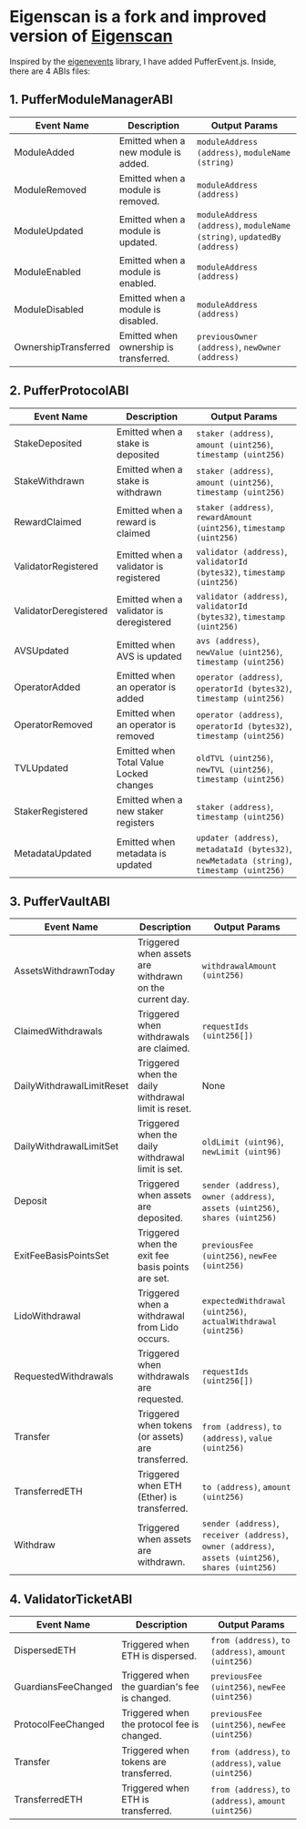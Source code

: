 # Eigenscan is a fork and improved version of [Eigenscan](https://eigenscan.org)

Inspired by the [eigenevents](https://github.com/gowthamsundaresan/eigenevents) library, I have added PufferEvent.js. Inside, there are 4 ABIs files: 

## 1. PufferModuleManagerABI

| Event Name            | Description                                  | Output Params                                                   |
|-----------------------|----------------------------------------------|-----------------------------------------------------------------|
| ModuleAdded           | Emitted when a new module is added.          | `moduleAddress (address)`, `moduleName (string)`                |
| ModuleRemoved         | Emitted when a module is removed.            | `moduleAddress (address)`                                       |
| ModuleUpdated         | Emitted when a module is updated.            | `moduleAddress (address)`, `moduleName (string)`, `updatedBy (address)` |
| ModuleEnabled         | Emitted when a module is enabled.            | `moduleAddress (address)`                                       |
| ModuleDisabled        | Emitted when a module is disabled.           | `moduleAddress (address)`                                       |
| OwnershipTransferred  | Emitted when ownership is transferred.       | `previousOwner (address)`, `newOwner (address)`                 |

## 2. PufferProtocolABI 

| Event Name            | Description                             | Output Params                                                   |
|-----------------------|-----------------------------------------|-----------------------------------------------------------------|
| StakeDeposited        | Emitted when a stake is deposited       | `staker (address)`, `amount (uint256)`, `timestamp (uint256)`   |
| StakeWithdrawn        | Emitted when a stake is withdrawn       | `staker (address)`, `amount (uint256)`, `timestamp (uint256)`   |
| RewardClaimed         | Emitted when a reward is claimed        | `staker (address)`, `rewardAmount (uint256)`, `timestamp (uint256)` |
| ValidatorRegistered   | Emitted when a validator is registered  | `validator (address)`, `validatorId (bytes32)`, `timestamp (uint256)` |
| ValidatorDeregistered | Emitted when a validator is deregistered| `validator (address)`, `validatorId (bytes32)`, `timestamp (uint256)` |
| AVSUpdated            | Emitted when AVS is updated             | `avs (address)`, `newValue (uint256)`, `timestamp (uint256)`    |
| OperatorAdded         | Emitted when an operator is added       | `operator (address)`, `operatorId (bytes32)`, `timestamp (uint256)` |
| OperatorRemoved       | Emitted when an operator is removed     | `operator (address)`, `operatorId (bytes32)`, `timestamp (uint256)` |
| TVLUpdated            | Emitted when Total Value Locked changes | `oldTVL (uint256)`, `newTVL (uint256)`, `timestamp (uint256)`   |
| StakerRegistered      | Emitted when a new staker registers     | `staker (address)`, `timestamp (uint256)`                       |
| MetadataUpdated       | Emitted when metadata is updated        | `updater (address)`, `metadataId (bytes32)`, `newMetadata (string)`, `timestamp (uint256)` |

## 3. PufferVaultABI

| Event Name                  | Description                                            | Output Params                                                   |
|-----------------------------|--------------------------------------------------------|-----------------------------------------------------------------|
| AssetsWithdrawnToday        | Triggered when assets are withdrawn on the current day.| `withdrawalAmount (uint256)`                                    |
| ClaimedWithdrawals          | Triggered when withdrawals are claimed.                | `requestIds (uint256[])`                                        |
| DailyWithdrawalLimitReset   | Triggered when the daily withdrawal limit is reset.    | None                                                            |
| DailyWithdrawalLimitSet     | Triggered when the daily withdrawal limit is set.      | `oldLimit (uint96)`, `newLimit (uint96)`                        |
| Deposit                     | Triggered when assets are deposited.                   | `sender (address)`, `owner (address)`, `assets (uint256)`, `shares (uint256)` |
| ExitFeeBasisPointsSet       | Triggered when the exit fee basis points are set.      | `previousFee (uint256)`, `newFee (uint256)`                     |
| LidoWithdrawal              | Triggered when a withdrawal from Lido occurs.          | `expectedWithdrawal (uint256)`, `actualWithdrawal (uint256)`    |
| RequestedWithdrawals        | Triggered when withdrawals are requested.              | `requestIds (uint256[])`                                        |
| Transfer                    | Triggered when tokens (or assets) are transferred.     | `from (address)`, `to (address)`, `value (uint256)`             |
| TransferredETH              | Triggered when ETH (Ether) is transferred.             | `to (address)`, `amount (uint256)`                              |
| Withdraw                    | Triggered when assets are withdrawn.                   | `sender (address)`, `receiver (address)`, `owner (address)`, `assets (uint256)`, `shares (uint256)` |

## 4. ValidatorTicketABI

| Event Name            | Description                                      | Output Params                                                   |
|-----------------------|--------------------------------------------------|-----------------------------------------------------------------|
| DispersedETH          | Triggered when ETH is dispersed.                 | `from (address)`, `to (address)`, `amount (uint256)`            |
| GuardiansFeeChanged   | Triggered when the guardian's fee is changed.    | `previousFee (uint256)`, `newFee (uint256)`                     |
| ProtocolFeeChanged    | Triggered when the protocol fee is changed.      | `previousFee (uint256)`, `newFee (uint256)`                     |
| Transfer              | Triggered when tokens are transferred.           | `from (address)`, `to (address)`, `value (uint256)`             |
| TransferredETH        | Triggered when ETH is transferred.               | `from (address)`, `to (address)`, `amount (uint256)`            |
